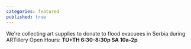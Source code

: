 ```yaml
---
categories: featured
published: true
---
```


We're collecting art supplies to donate to flood evacuees in Serbia during ARTillery Open Hours:
**TU+TH 6:30-8:30p
SA 10a-2p**